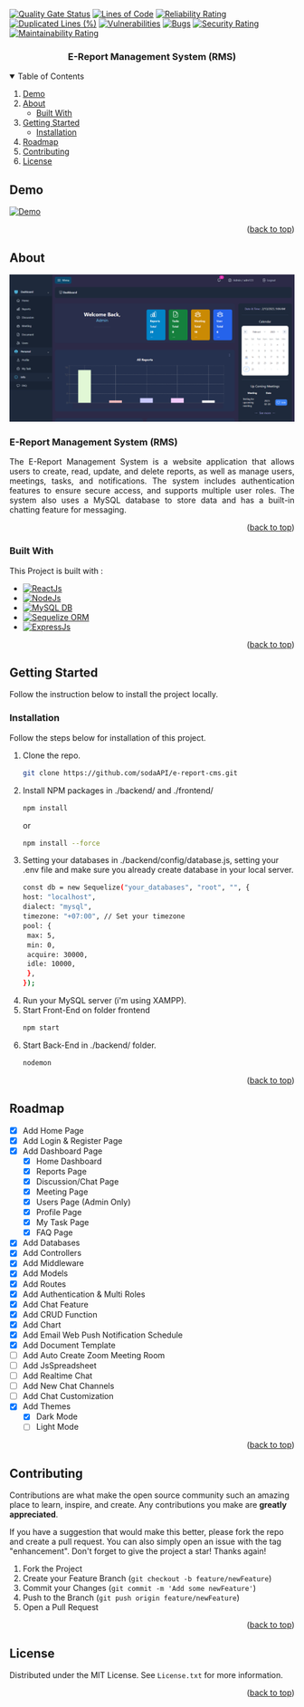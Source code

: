 <a name="readme-top"></a>
[![Quality Gate Status](https://sonarcloud.io/api/project_badges/measure?project=sodaAPI_e-report-rms&metric=alert_status)](https://sonarcloud.io/summary/new_code?id=sodaAPI_e-report-rms)
[![Lines of Code](https://sonarcloud.io/api/project_badges/measure?project=sodaAPI_e-report-rms&metric=ncloc)](https://sonarcloud.io/summary/new_code?id=sodaAPI_e-report-rms)
[![Reliability Rating](https://sonarcloud.io/api/project_badges/measure?project=sodaAPI_e-report-rms&metric=reliability_rating)](https://sonarcloud.io/summary/new_code?id=sodaAPI_e-report-rms)
[![Duplicated Lines (%)](https://sonarcloud.io/api/project_badges/measure?project=sodaAPI_e-report-rms&metric=duplicated_lines_density)](https://sonarcloud.io/summary/new_code?id=sodaAPI_e-report-rms)
[![Vulnerabilities](https://sonarcloud.io/api/project_badges/measure?project=sodaAPI_e-report-rms&metric=vulnerabilities)](https://sonarcloud.io/summary/new_code?id=sodaAPI_e-report-rms)
[![Bugs](https://sonarcloud.io/api/project_badges/measure?project=sodaAPI_e-report-rms&metric=bugs)](https://sonarcloud.io/summary/new_code?id=sodaAPI_e-report-rms)
[![Security Rating](https://sonarcloud.io/api/project_badges/measure?project=sodaAPI_e-report-rms&metric=security_rating)](https://sonarcloud.io/summary/new_code?id=sodaAPI_e-report-rms)
[![Maintainability Rating](https://sonarcloud.io/api/project_badges/measure?project=sodaAPI_e-report-rms&metric=sqale_rating)](https://sonarcloud.io/summary/new_code?id=sodaAPI_e-report-rms)

  <h3 align="center">E-Report Management System (RMS)</h3>

<!-- TABLE OF CONTENTS -->
<details open>
  <summary>Table of Contents</summary>
  <ol>
    <li>
      <a href="#demo">Demo</a>
    </li>
    <li>
      <a href="#about">About</a>
      <ul>
        <li><a href="#built-with">Built With</a></li>
      </ul>
    </li>
    <li>
      <a href="#getting-started">Getting Started</a>
      <ul>
        <li><a href="#installation">Installation</a></li>
      </ul>
    </li>
    <li><a href="#roadmap">Roadmap</a></li>
    <li><a href="#contributing">Contributing</a></li>
    <li><a href="#license">License</a></li>
  </ol>
</details>

<!-- DEMO -->
## Demo

[![Demo][Demo]][Demo-url]


<p align="right">(<a href="#readme-top">back to top</a>)</p>

<!-- ABOUT THE PROJECT -->
## About

![Project Screen Shot][example-screenshot]

<div>
<h3>E-Report Management System (RMS)</h3>
<p align="justify">The E-Report Management System is a website application that allows users to create, read, update, and delete reports, as well as manage users, meetings, tasks, and notifications. The system includes authentication features to ensure secure access, and supports multiple user roles. The system also uses a MySQL database to store data and has a built-in chatting feature for messaging.</p>
</div>

<p align="right">(<a href="#readme-top">back to top</a>)</p>

### Built With

This Project is built with :

* [![ReactJs][React.js]][React-url]
* [![NodeJs][Node.js]][Nodejs-url]
* [![MySQL DB][MySQL]][MySQL-url]
* [![Sequelize ORM][Sequelize]][Sequelize-url]
* [![ExpressJs][Expressjs]][Express-url]

<p align="right">(<a href="#readme-top">back to top</a>)</p>

<!-- GETTING STARTED -->
## Getting Started

Follow the instruction below to install the project locally.

### Installation

Follow the steps below for installation of this project.

1. Clone the repo.
   ```sh
   git clone https://github.com/sodaAPI/e-report-cms.git
   ```
2. Install NPM packages in ./backend/ and ./frontend/
   ```sh
   npm install
   ```
   or
   ```sh
   npm install --force
   ```
3. Setting your databases in ./backend/config/database.js, setting your .env file and make sure you already create database in your local server.
   ```sh
   const db = new Sequelize("your_databases", "root", "", {
   host: "localhost",
   dialect: "mysql",
   timezone: "+07:00", // Set your timezone
   pool: {
    max: 5,
    min: 0,
    acquire: 30000,
    idle: 10000,
    },
   });
   ```
4. Run your MySQL server (i'm using XAMPP).
5. Start Front-End on folder frontend
   ```js
   npm start
   ```
6. Start Back-End in ./backend/ folder.
   ```js
   nodemon
   ```
   
<p align="right">(<a href="#readme-top">back to top</a>)</p>

<!-- ROADMAP -->
## Roadmap

- [x] Add Home Page
- [x] Add Login & Register Page
- [x] Add Dashboard Page
    - [x] Home Dashboard
    - [x] Reports Page
    - [x] Discussion/Chat Page
    - [x] Meeting Page
    - [x] Users Page (Admin Only)
    - [x] Profile Page
    - [x] My Task Page
    - [x] FAQ Page
- [x] Add Databases
- [x] Add Controllers
- [x] Add Middleware
- [x] Add Models
- [x] Add Routes
- [x] Add Authentication & Multi Roles
- [x] Add Chat Feature
- [x] Add CRUD Function
- [x] Add Chart
- [x] Add Email Web Push Notification Schedule
- [x] Add Document Template 
- [ ] Add Auto Create Zoom Meeting Room
- [ ] Add JsSpreadsheet
- [ ] Add Realtime Chat
- [ ] Add New Chat Channels
- [ ] Add Chat Customization
- [x] Add Themes
    - [x] Dark Mode
    - [ ] Light Mode

<p align="right">(<a href="#readme-top">back to top</a>)</p>

<!-- CONTRIBUTING -->
## Contributing

Contributions are what make the open source community such an amazing place to learn, inspire, and create. Any contributions you make are **greatly appreciated**.

If you have a suggestion that would make this better, please fork the repo and create a pull request. You can also simply open an issue with the tag "enhancement".
Don't forget to give the project a star! Thanks again!

1. Fork the Project
2. Create your Feature Branch (`git checkout -b feature/newFeature`)
3. Commit your Changes (`git commit -m 'Add some newFeature'`)
4. Push to the Branch (`git push origin feature/newFeature`)
5. Open a Pull Request

<p align="right">(<a href="#readme-top">back to top</a>)</p>

<!-- LICENSE -->
## License

Distributed under the MIT License. See `License.txt` for more information.

<p align="right">(<a href="#readme-top">back to top</a>)</p>

<!-- MARKDOWN LINKS & IMAGES -->
<!-- https://www.markdownguide.org/basic-syntax/#reference-style-links -->
[example-screenshot]: /frontend/public/Screenshot.png
[Demo]: https://img.shields.io/badge/Demo-20232A?style=for-the-badge
[React.js]: https://img.shields.io/badge/React_Js-20232A?style=for-the-badge&logo=react&logoColor=61DAFB
[Node.js]: https://img.shields.io/badge/Node_Js-20232A?style=for-the-badge&logo=node.js&logoColor=339933
[MySQL]: https://img.shields.io/badge/MySQL-20232A?style=for-the-badge&logo=mysql&logoColor=4479A1
[Sequelize]: https://img.shields.io/badge/Sequelize-20232A?style=for-the-badge&logo=sequelize&logoColor=52B0E7
[Expressjs]: https://img.shields.io/badge/Express_Js-20232A?style=for-the-badge&logo=express&logoColor=000000
[Express-url]: https://expressjs.com/
[Sequelize-url]: https://sequelize.org/
[MySQL-url]: https://www.mysql.com/
[Nodejs-url]: https://nodejs.org/en/
[React-url]: https://reactjs.org/
[Demo-url]: https://e-report.netlify.app/
